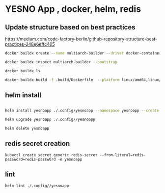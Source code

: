 # YESNO App , docker, helm, redis

## Update structure based on best practices

https://medium.com/code-factory-berlin/github-repository-structure-best-practices-248e6effc405

```bash
docker buildx create --name multiarch-builder --driver docker-container --use

docker buildx inspect multiarch-builder --bootstrap

docker buildx ls

docker buildx build -f .build/Dockerfile  --platform linux/amd64,linux/arm64 -t oskarq/yesnoapp:redis-helm-structo --push .
```

## helm install
```bash

helm install yesnoapp ./.config/yesnoapp --namespace yesnoapp --create-namespace

helm upgrade yesnoapp ./.config//yesnoapp

helm delete yesnoapp
```

## redis secret creation
`kubectl create secret generic redis-secret --from-literal=redis-password=redis-passw0rd -n yesnoapp`

## lint
`helm lint ./.config//yesnoapp`

